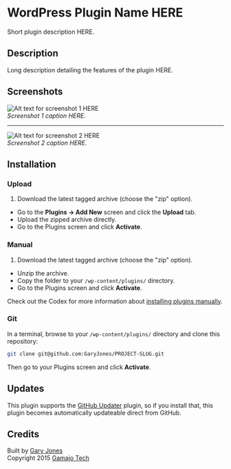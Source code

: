 # WordPress Plugin Name HERE

Short plugin description HERE.

## Description 

Long description detailing the features of the plugin HERE.

## Screenshots

![Alt text for screenshot 1 HERE](assets/screenshot-1.png)  
_Screenshot 1 caption HERE._

---

![Alt text for screenshot 2 HERE](assets/screenshot-2.png)  
_Screenshot 2 caption HERE._


## Installation

### Upload

1. Download the latest tagged archive (choose the "zip" option).
* Go to the __Plugins → Add New__ screen and click the __Upload__ tab.
* Upload the zipped archive directly.
* Go to the Plugins screen and click __Activate__.

### Manual

1. Download the latest tagged archive (choose the "zip" option).
* Unzip the archive.
* Copy the folder to your `/wp-content/plugins/` directory.
* Go to the Plugins screen and click __Activate__.

Check out the Codex for more information about [installing plugins manually](http://codex.wordpress.org/Managing_Plugins#Manual_Plugin_Installation).

### Git

In a terminal, browse to your `/wp-content/plugins/` directory and clone this repository:

~~~sh
git clone git@github.com:GaryJones/PROJECT-SLUG.git
~~~

Then go to your Plugins screen and click __Activate__.

## Updates

This plugin supports the [GitHub Updater](https://github.com/afragen/github-updater) plugin, so if you install that, this plugin becomes automatically updateable direct from GitHub.

## Credits

Built by [Gary Jones](https://twitter.com/GaryJ)  
Copyright 2015 [Gamajo Tech](http://gamajo.com/)
